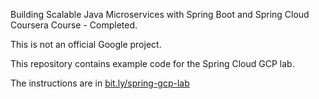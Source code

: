 Building Scalable Java Microservices with Spring Boot and Spring Cloud Coursera Course - Completed.

This is not an official Google project.

This repository contains example code for the Spring Cloud GCP lab.

The instructions are in [bit.ly/spring-gcp-lab](http://bit.ly/spring-gcp-lab)


